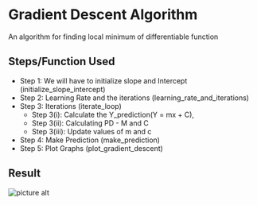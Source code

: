 # Gradient Descent Algorithm
An algorithm for finding local minimum of differentiable function


## Steps/Function Used
* Step 1: We will have to initialize slope and Intercept (initialize_slope_intercept) 
* Step 2: Learning Rate and the iterations (learning_rate_and_iterations)
* Step 3: Iterations (iterate_loop)
    * Step 3(i): Calculate the Y_prediction(Y = mx + C),
    * Step 3(ii): Calculating PD - M and C 
    * Step 3(iii): Update values of m and c
* Step 4: Make Prediction (make_prediction)
* Step 5: Plot Graphs (plot_gradient_descent)

## Result
![picture alt](http://via.placeholder.com/200x150 "Title is optional")
 